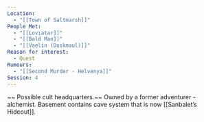 ```yaml
---
Location:
  - "[[Town of Saltmarsh]]"
People Met:
  - "[[Loviatar]]"
  - "[[Bald Man]]"
  - "[[Vaelin (Duskmaul)]]"
Reason for interest:
  - Quest
Rumours:
  - "[[Second Murder - Helvenya]]"
Session: 4
---
```

 ~~ Possible cult headquarters.~~
  Owned by a former adventurer - alchemist.
  Basement contains cave system that is now [[Sanbalet’s Hideout]].